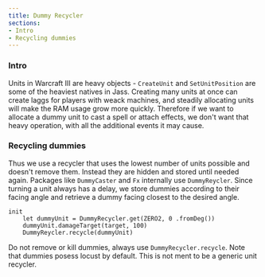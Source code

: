 ```yaml
---
title: Dummy Recycler
sections:
- Intro
- Recycling dummies
---
```


### Intro

Units in Warcraft III are heavy objects - `CreateUnit` and `SetUnitPosition` are some of the heaviest natives in Jass.
Creating many units at once can create laggs for players with weack machines, and steadily allocating units will make the RAM usage grow more quickly.
Therefore if we want to allocate a dummy unit to cast a spell or attach effects, we don't want that heavy operation, with all the additional events it may cause.

### Recycling dummies

Thus we use a recycler that uses the lowest number of units possible and doesn't remove them. Instead they are hidden and stored until needed again.
Packages like `DummyCaster` and `Fx` internally use `DummyReycler`.
Since turning a unit always has a delay, we store dummies according to their facing angle and retrieve a dummy facing closest to the desired angle.

```wurst
init
	let dummyUnit = DummyRecycler.get(ZERO2, 0 .fromDeg())
	dummyUnit.damageTarget(target, 100)
	DummyReycler.recycle(dummyUnit)
```

Do not remove or kill dummies, always use `DummyRecycler.recycle`. Note that dummies posess locust by default. This is not ment to be a generic unit recycler.
